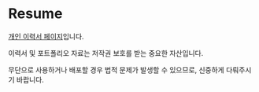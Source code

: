 # Resume

[개인 이력서 페이지](https://mdj0126.github.io/Resume/)입니다.

이력서 및 포트폴리오 자료는 저작권 보호를 받는 중요한 자산입니다. 

무단으로 사용하거나 배포할 경우 법적 문제가 발생할 수 있으므로, 신중하게 다뤄주시기 바랍니다.